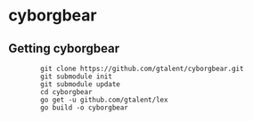 # cyborgbear
## Getting cyborgbear
			git clone https://github.com/gtalent/cyborgbear.git
			git submodule init
			git submodule update
			cd cyborgbear
			go get -u github.com/gtalent/lex
			go build -o cyborgbear
